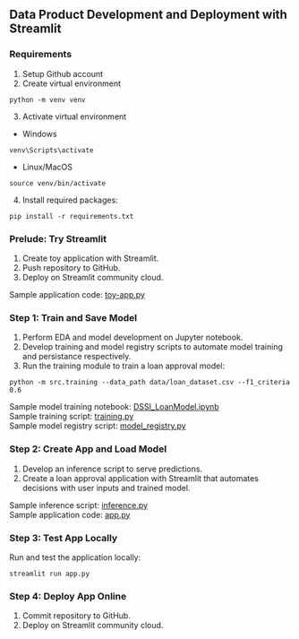 ## Data Product Development and Deployment with Streamlit
### Requirements
1. Setup Github account
2. Create virtual environment
```
python -m venv venv
```
3. Activate virtual environment
* Windows
```
venv\Scripts\activate
```
* Linux/MacOS
```
source venv/bin/activate
```
4. Install required packages:
```
pip install -r requirements.txt
```
### Prelude: Try Streamlit
1. Create toy application with Streamlit.
2. Push repository to GitHub.
3. Deploy on Streamlit community cloud.  

Sample application code: [toy-app.py](https://github.com/NUS-ISS-DS/dssi-streamlit/blob/main/toy-app.py)
### Step 1: Train and Save Model
1. Perform EDA and model development on Jupyter notebook.
2. Develop training and model registry scripts to automate model training and persistance respectively.
3. Run the training module to train a loan approval model:
```
python -m src.training --data_path data/loan_dataset.csv --f1_criteria 0.6
```
Sample model training notebook: [DSSI_LoanModel.ipynb](https://github.com/NUS-ISS-DS/dssi-streamlit/blob/main/notebooks/DSSl_LoanModel.ipynb)  
Sample training script: [training.py](https://github.com/NUS-ISS-DS/dssi-streamlit/blob/main/src/training.py)  
Sample model registry script: [model_registry.py](https://github.com/NUS-ISS-DS/dssi-streamlit/blob/main/src/model_registry.py)
### Step 2: Create App and Load Model
1. Develop an inference script to serve predictions.
2. Create a loan approval application with Streamlit that automates decisions with user inputs and trained model.  

Sample inference script: [inference.py](https://github.com/NUS-ISS-DS/dssi-streamlit/blob/main/src/inference.py)  
Sample application code: [app.py](https://github.com/NUS-ISS-DS/dssi-streamlit/blob/main/app.py)
### Step 3: Test App Locally
Run and test the application locally:
```
streamlit run app.py
```
### Step 4: Deploy App Online
1. Commit repository to GitHub.
2. Deploy on Streamlit community cloud.